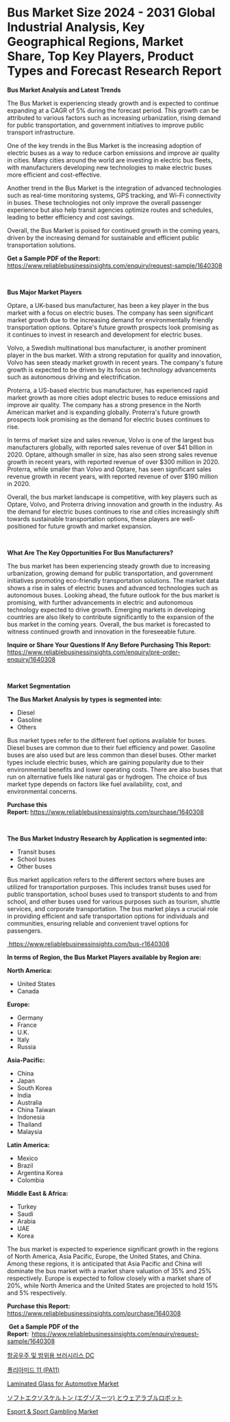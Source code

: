 <p><h1>Bus Market Size 2024 - 2031 Global Industrial Analysis, Key Geographical Regions, Market Share, Top Key Players, Product Types and Forecast Research Report</h1></p><p><strong>Bus Market Analysis and Latest Trends</strong></p>
<p><p>The Bus Market is experiencing steady growth and is expected to continue expanding at a CAGR of 5% during the forecast period. This growth can be attributed to various factors such as increasing urbanization, rising demand for public transportation, and government initiatives to improve public transport infrastructure. </p><p>One of the key trends in the Bus Market is the increasing adoption of electric buses as a way to reduce carbon emissions and improve air quality in cities. Many cities around the world are investing in electric bus fleets, with manufacturers developing new technologies to make electric buses more efficient and cost-effective.</p><p>Another trend in the Bus Market is the integration of advanced technologies such as real-time monitoring systems, GPS tracking, and Wi-Fi connectivity in buses. These technologies not only improve the overall passenger experience but also help transit agencies optimize routes and schedules, leading to better efficiency and cost savings.</p><p>Overall, the Bus Market is poised for continued growth in the coming years, driven by the increasing demand for sustainable and efficient public transportation solutions.</p></p>
<p><strong>Get a Sample PDF of the Report:&nbsp;</strong> <a href="https://www.reliablebusinessinsights.com/enquiry/request-sample/1640308">https://www.reliablebusinessinsights.com/enquiry/request-sample/1640308</a></p>
<p>&nbsp;</p>
<p><strong>Bus Major Market Players</strong></p>
<p><p>Optare, a UK-based bus manufacturer, has been a key player in the bus market with a focus on electric buses. The company has seen significant market growth due to the increasing demand for environmentally friendly transportation options. Optare's future growth prospects look promising as it continues to invest in research and development for electric buses.</p><p>Volvo, a Swedish multinational bus manufacturer, is another prominent player in the bus market. With a strong reputation for quality and innovation, Volvo has seen steady market growth in recent years. The company's future growth is expected to be driven by its focus on technology advancements such as autonomous driving and electrification.</p><p>Proterra, a US-based electric bus manufacturer, has experienced rapid market growth as more cities adopt electric buses to reduce emissions and improve air quality. The company has a strong presence in the North American market and is expanding globally. Proterra's future growth prospects look promising as the demand for electric buses continues to rise.</p><p>In terms of market size and sales revenue, Volvo is one of the largest bus manufacturers globally, with reported sales revenue of over $41 billion in 2020. Optare, although smaller in size, has also seen strong sales revenue growth in recent years, with reported revenue of over $300 million in 2020. Proterra, while smaller than Volvo and Optare, has seen significant sales revenue growth in recent years, with reported revenue of over $190 million in 2020.</p><p>Overall, the bus market landscape is competitive, with key players such as Optare, Volvo, and Proterra driving innovation and growth in the industry. As the demand for electric buses continues to rise and cities increasingly shift towards sustainable transportation options, these players are well-positioned for future growth and market expansion.</p></p>
<p>&nbsp;</p>
<p><strong>What Are The Key Opportunities For Bus Manufacturers?</strong></p>
<p><p>The bus market has been experiencing steady growth due to increasing urbanization, growing demand for public transportation, and government initiatives promoting eco-friendly transportation solutions. The market data shows a rise in sales of electric buses and advanced technologies such as autonomous buses. Looking ahead, the future outlook for the bus market is promising, with further advancements in electric and autonomous technology expected to drive growth. Emerging markets in developing countries are also likely to contribute significantly to the expansion of the bus market in the coming years. Overall, the bus market is forecasted to witness continued growth and innovation in the foreseeable future.</p></p>
<p><strong>Inquire or Share Your Questions If Any Before Purchasing This Report:</strong> <a href="https://www.reliablebusinessinsights.com/enquiry/pre-order-enquiry/1640308">https://www.reliablebusinessinsights.com/enquiry/pre-order-enquiry/1640308</a></p>
<p>&nbsp;</p>
<p><strong>Market Segmentation</strong></p>
<p><strong>The Bus Market Analysis by types is segmented into:</strong></p>
<p><ul><li>Diesel</li><li>Gasoline</li><li>Others</li></ul></p>
<p><p>Bus market types refer to the different fuel options available for buses. Diesel buses are common due to their fuel efficiency and power. Gasoline buses are also used but are less common than diesel buses. Other market types include electric buses, which are gaining popularity due to their environmental benefits and lower operating costs. There are also buses that run on alternative fuels like natural gas or hydrogen. The choice of bus market type depends on factors like fuel availability, cost, and environmental concerns.</p></p>
<p><strong>Purchase this Report:&nbsp;</strong><a href="https://www.reliablebusinessinsights.com/purchase/1640308">https://www.reliablebusinessinsights.com/purchase/1640308</a></p>
<p>&nbsp;</p>
<p><strong>The Bus Market Industry Research by Application is segmented into:</strong></p>
<p><ul><li>Transit buses</li><li>School buses</li><li>Other buses</li></ul></p>
<p><p>Bus market application refers to the different sectors where buses are utilized for transportation purposes. This includes transit buses used for public transportation, school buses used to transport students to and from school, and other buses used for various purposes such as tourism, shuttle services, and corporate transportation. The bus market plays a crucial role in providing efficient and safe transportation options for individuals and communities, ensuring reliable and convenient travel options for passengers.</p></p>
<p><a href="https://www.reliablebusinessinsights.com/bus-r1640308">&nbsp;https://www.reliablebusinessinsights.com/bus-r1640308</a></p>
<p><strong>In terms of Region, the Bus Market Players available by Region are:</strong></p>
<p>
    <p> <strong> North America: </strong>
        <ul>
            <li>United States</li>
            <li>Canada</li>
        </ul>
        </p> 
    <p> <strong> Europe: </strong>
        <ul>
            <li>Germany</li>
            <li>France</li>
            <li>U.K.</li>
            <li>Italy</li>
            <li>Russia</li>
        </ul>
        </p> 
    <p> <strong> Asia-Pacific: </strong>
        <ul>
            <li>China</li>
            <li>Japan</li>
            <li>South Korea</li>
            <li>India</li>
            <li>Australia</li>
            <li>China Taiwan</li>
            <li>Indonesia</li>
            <li>Thailand</li>
            <li>Malaysia</li>
        </ul>
        </p> 
    <p> <strong> Latin America: </strong>
        <ul>
            <li>Mexico</li>
            <li>Brazil</li>
            <li>Argentina Korea</li>
            <li>Colombia</li>
        </ul>
        </p> 
    <p> <strong> Middle East & Africa: </strong>
        <ul>
            <li>Turkey</li>
            <li>Saudi</li>
            <li>Arabia</li>
            <li>UAE</li>
            <li>Korea</li>
        </ul>
    </p>
    </p>
<p><p>The bus market is expected to experience significant growth in the regions of North America, Asia Pacific, Europe, the United States, and China. Among these regions, it is anticipated that Asia Pacific and China will dominate the bus market with a market share valuation of 35% and 25% respectively. Europe is expected to follow closely with a market share of 20%, while North America and the United States are projected to hold 15% and 5% respectively.</p></p>
<p><strong>Purchase this Report: </strong><a href="https://www.reliablebusinessinsights.com/purchase/1640308">https://www.reliablebusinessinsights.com/purchase/1640308</a></p>
<p>&nbsp;<strong>Get a Sample PDF of the Report:&nbsp;&nbsp;</strong><a href="https://www.reliablebusinessinsights.com/enquiry/request-sample/1640308">https://www.reliablebusinessinsights.com/enquiry/request-sample/1640308</a></p>
<p><strong></strong></p>
<p><p><a href="https://github.com/bunxhcci35271755/Market-Research-Report-List-2/blob/main/3103931112753.md">항공우주 및 방위용 브러시리스 DC</a></p><p><a href="https://github.com/mofijurk071/Market-Research-Report-List-1/blob/main/6569530112752.md">폴리아미드 11 (PA11)</a></p><p><a href="https://github.com/fiixsa/Market-Research-Report-List-3/blob/main/laminated-glass-for-automotive-market.md">Laminated Glass for Automotive Market</a></p><p><a href="https://github.com/deonnorth8/Market-Research-Report-List-1/blob/main/8469652120740.md">ソフトエクソスケルトン (エグゾスーツ) とウェアラブルロボット</a></p><p><a href="https://github.com/Airanohannonzb68e5pb53oc1/Market-Research-Report-List-2/blob/main/esport-sport-gambling-market.md">Esport & Sport Gambling Market</a></p></p>